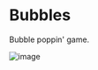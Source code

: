 # Bubbles

Bubble poppin' game.

![image](https://github.com/OctoVoid/Bubbles/assets/124257933/20c3cda9-ebd0-4f68-946e-0841130cec95)

